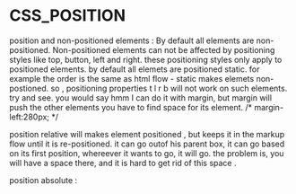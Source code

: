 # CSS_POSITION

position and non-positioned elements :
By default all elements are non-positioned. 
Non-positioned elements can not be affected by positioning styles like top, button, left and right. 
these positioning styles only apply to positioned elements. 
by default all elemets are positioned static. for example the order is the same as html flow - static makes elemets non-postioned. so , positioning properties t l r b will not work on such elements. try and see.
you would say hmm I can do it with margin, but margin will push the other elements you have to find space for its element.     /* margin-left:280px; */

position relative will makes element positioned , but keeps it in the markup flow until it is re-positioned. it can go outof his parent box, it can go based on its first position, whereever it wants to go, it will go. the problem is, you will have a space there, and it is hard to get rid of this space . 

position absolute : 

